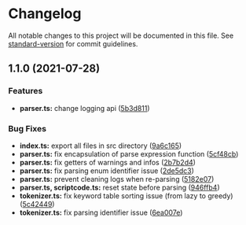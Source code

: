 # Changelog

All notable changes to this project will be documented in this file. See [standard-version](https://github.com/conventional-changelog/standard-version) for commit guidelines.

## 1.1.0 (2021-07-28)


### Features

* **parser.ts:** change logging api ([5b3d811](https://github.com/JohnDoeAntler/angelscript-parser/commit/5b3d811209b2441f9e5a0bd60c5ad1c8672c9dcb))


### Bug Fixes

* **index.ts:** export all files in src directory ([9a6c165](https://github.com/JohnDoeAntler/angelscript-parser/commit/9a6c165419f55a70af6ae7e6197f0463cde05ac8))
* **parser.ts:** fix encapsulation of parse expression function ([5cf48cb](https://github.com/JohnDoeAntler/angelscript-parser/commit/5cf48cb2d18bfa83206325463f4e584b3fcb4a2b))
* **parser.ts:** fix getters of warnings and infos ([2b7b2d4](https://github.com/JohnDoeAntler/angelscript-parser/commit/2b7b2d4cdd740eb85ae211414928225334c37242))
* **parser.ts:** fix parsing enum identifier issue ([2de5dc3](https://github.com/JohnDoeAntler/angelscript-parser/commit/2de5dc3191f9bc1ae9f2748218b468da1b084ce3))
* **parser.ts:** prevent cleaning logs when re-parsing ([5182e07](https://github.com/JohnDoeAntler/angelscript-parser/commit/5182e0736ad83ac8b9ad373de6cbe51ebbbffc6a))
* **parser.ts, scriptcode.ts:** reset state before parsing ([946ffb4](https://github.com/JohnDoeAntler/angelscript-parser/commit/946ffb405c6957c6ad61f9229d416b7c84477fdb))
* **tokenizer.ts:** fix keyword table sorting issue (from lazy to greedy) ([5c42449](https://github.com/JohnDoeAntler/angelscript-parser/commit/5c42449167d1406d1b52360376e5b6357bd34482))
* **tokenizer.ts:** fix parsing identifier issue ([6ea007e](https://github.com/JohnDoeAntler/angelscript-parser/commit/6ea007e02d9a7fdab404033c47d891efa6f8563c))
